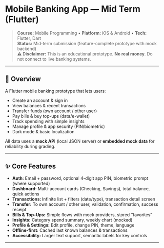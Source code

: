 # Mobile Banking App — Mid Term (Flutter)

> **Course:** Mobile Programming • **Platform:** iOS & Android • **Tech:** Flutter, Dart  
> **Status:** Mid-term submission (feature-complete prototype with mock backend)  
> **⚠️ Disclaimer:** This is an educational prototype. **No real money**. Do not connect to live banking systems.

---

## 👀 Overview

A Flutter mobile banking prototype that lets users:

- Create an account & sign in  
- View balances & recent transactions  
- Transfer funds (own account / other user)  
- Pay bills & buy top-ups (data/e-wallet)  
- Track spending with simple insights  
- Manage profile & app security (PIN/biometric)  
- Dark mode & basic localization

All data uses a **mock API** (local JSON server) or **embedded mock data** for reliability during grading.

---

## ✨ Core Features

- **Auth:** Email + password, optional 4-digit app PIN, biometric prompt (where supported)  
- **Dashboard:** Multi-account cards (Checking, Savings), total balance, quick actions  
- **Transactions:** Infinite list + filters (date/type), transaction detail screen  
- **Transfer:** To own account / other user, validation, confirmation, success receipt  
- **Bills & Top-Ups:** Simple flows with mock providers, stored “favorites”  
- **Insights:** Category spend summary, weekly chart (mocked)  
- **Profile & Settings:** Edit profile, change PIN, theme, language  
- **Offline-first:** Cached last known balances & transactions  
- **Accessibility:** Larger text support, semantic labels for key controls

---